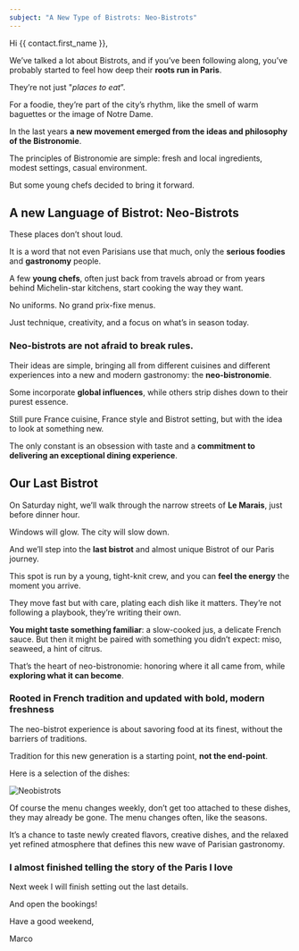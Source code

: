 ```yaml
---
subject: "A New Type of Bistrots: Neo-Bistrots"
---
```


Hi {{ contact.first_name }}, 

We’ve talked a lot about Bistrots, and if you’ve been following along, you’ve probably started to feel how deep their **roots run in Paris**. 

They’re not just "_places to eat_”. 

For a foodie, they’re part of the city’s rhythm, like the smell of warm baguettes or the image of Notre Dame.

In the last years **a new movement emerged from the ideas and philosophy of the Bistronomie**.

The principles of Bistronomie are simple: fresh and local ingredients, modest settings, casual environment.

But some young chefs decided to bring it forward.

## A new Language of Bistrot: Neo-Bistrots

These places don’t shout loud.

It is a word that not even Parisians use that much, only the **serious foodies** and **gastronomy** people.


A few **young chefs**, often just back from travels abroad or from years behind Michelin-star kitchens, start cooking the way they want.

No uniforms. No grand prix-fixe menus.

Just technique, creativity, and a focus on what’s in season today.

### Neo-bistrots are not afraid to break rules.

Their ideas are simple, bringing all from different cuisines and different experiences into a new and modern gastronomy: the **neo-bistronomie**.

Some incorporate **global influences**, while others strip dishes down to their purest essence. 

Still pure France cuisine, France style and Bistrot setting, but with the idea to look at something new.

 The only constant is an obsession with taste and a **commitment to delivering an exceptional dining experience**.

## Our Last Bistrot

On Saturday night, we’ll walk through the narrow streets of **Le Marais**, just before dinner hour. 

Windows will glow. The city will slow down. 

And we’ll step into the **last bistrot** and almost unique Bistrot of our Paris journey.

This spot is run by a young, tight-knit crew, and you can **feel the energy** the moment you arrive. 

They move fast but with care, plating each dish like it matters. They’re not following a playbook, they’re writing their own.

**You might taste something familiar**: a slow-cooked jus, a delicate French sauce. But then it might be paired with something you didn’t expect: miso, seaweed, a hint of citrus.

That’s the heart of neo-bistronomie: honoring where it all came from, while **exploring what it can become**.

### Rooted in French tradition and updated with bold, modern freshness

The neo-bistrot experience is about savoring food at its finest, without the barriers of traditions.

Tradition for this new generation is a starting point, **not the end-point**.

Here is a selection of the dishes:

![Neobistrots](https://www.foodexplorers.ch/images/neob.webp)

Of course the menu changes weekly, don’t get too attached to these dishes, they may already be gone. The menu changes often, like the seasons.

It’s a chance to taste newly created flavors, creative dishes, and the relaxed yet refined atmosphere that defines this new wave of Parisian gastronomy.

### I almost finished telling the story of the Paris I love

Next week I will finish setting out the last details.

And open the bookings!

Have a good weekend,

Marco